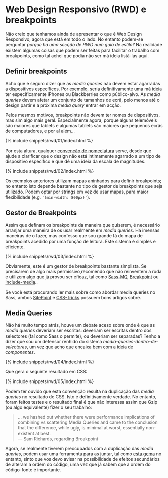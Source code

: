 
# Web Design Responsivo (RWD) e breakpoints

Não creio que tenhamos ainda de apresentar o que é Web Design Responsivo, agora que está em todo o lado. No entanto podem-se perguntar *porque há uma secção de RWD num guia de estilo?* Na realidade existem algumas coisas que podem ser feitas para facilitar o trabalho com breakpoints, como tal achei que podia não ser má ideia listá-las aqui.

## Definir breakpoints

Acho que é seguro dizer que as *media queries* não devem estar agarradas a dispositivos específicos. Por exemplo, seria definitivamente uma má ideia ter especificamente iPhones ou Blackberries como público-alvo. As *media queries* devem afetar um conjunto de tamanhos de ecrã, pelo menos até o design partir e a próxima *media query* entrar em acção.

Pelos mesmos motivos, breakpoints não devem ter nomes de dispositivos, mas sim algo mais geral. Especialmente agora, porque alguns telemóveis são maiores que tablets e algumas tablets são maiores que pequenos ecrãs de computadores, e por aí além…

{% include snippets/rwd/01/index.html %}

Por esta altura, qualquer [convenção de nomeclatura](https://css-tricks.com/naming-media-queries/) serve, desde que ajude a clarificar que o design não está intimamente agarrado a um tipo de dispositivo especifíco e que dê uma ideia da escala de magnitudes.

{% include snippets/rwd/02/index.html %}

<div class="note">
  <p>Os exemplos anteriores utilizam mapas aninhados para definir breakpoints; no entanto isto depende bastante no tipo de gestor de breakpoints que seja utilizado. Podem optar por strings em vez de usar mapas, para maior flexibilidade (e.g. <code>'(min-width: 800px)'</code>).</p>
</div>

## Gestor de Breakpoints

Assim que definam os breakpoints da maneira que quiserem, é necessário arranjar uma maneira de os usar realmente em *media queries*. Há imensas maneiras de o fazer, mas confesso que sou grande fã do mapa de breakpoints acedido por uma função de leitura. Este sistema é simples e eficiente.

{% include snippets/rwd/03/index.html %}

<div class="note">
  <p>Obviamente, este é um gestor de breakpoints bastante simplista. Se precisarem de algo mais permissivo,recomendo que não reinventem a roda e utilizem algo que já provou ser eficaz, tal como <a href="https://github.com/sass-mq/sass-mq">Sass-MQ</a>, <a href="http://breakpoint-sass.com/">Breakpoint</a> ou <a href="https://github.com/eduardoboucas/include-media">include-media</a>..</p>
  <p>Se você está procurando ler mais sobre como abordar media queries no Sass, ambos <a href="https://www.sitepoint.com/managing-responsive-breakpoints-sass/">SitePoint</a> e <a href="https://css-tricks.com/approaches-media-queries-sass/">CSS-Tricks</a> possuem bons artigos sobre.</p>
</div>

## Media Queries

Não há muito tempo atrás, houve um debate aceso sobre onde é que as *media queries* deveriam ser escritas: deveriam ser escritas dentro dos selectores (tal como Sass o permite), ou deveriam ser separadas?
Tenho a dizer que sou um defensor renhido do sistema *media-queries-dentro-de-selectores*, um vez que acho que encaixa bem com a ideia de *componentes*.

{% include snippets/rwd/04/index.html %}

Que gera o seguinte resultado em CSS:

{% include snippets/rwd/05/index.html %}

Podem ter ouvido que esta convenção resulta na duplicação das *media queries* no resultado de CSS. Isto é definitivamente verdade. No entanto, foram feitos testes e o resultado final é que não interessa assim que Gzip (ou algo equivalente) fizer o seu trabalho:

> … we hashed out whether there were performance implications of combining vs scattering Media Queries and came to the conclusion that the difference, while ugly, is minimal at worst, essentially non-existent at best.<br>
> &mdash; Sam Richards, regarding Breakpoint

Agora, se realmente tiverem preocupados com a duplicação das *media queries*, podem usar uma ferramenta para as juntar, tal como [esta gema](https://github.com/aaronjensen/sass-media_query_combiner) no entanto, sinto que vos devo avisar na possibilidade de efeitos secundários de alteram a ordem do código, uma vez que já sabem que a ordem do código-fonte é importante.
